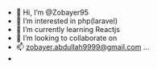 - 👋 Hi, I’m @Zobayer95
- 👀 I’m interested in php(laravel)
- 🌱 I’m currently learning Reactjs
- 💞️ I’m looking to collaborate on 
- 📫 zobayer.abdullah9999@gmail.com ...
- 
<!---
Zobayer95/Zobayer95 is a ✨ special ✨ repository because its `README.md` (this file) appears on your GitHub profile.
You can click the Preview link to take a look at your changes.
--->
